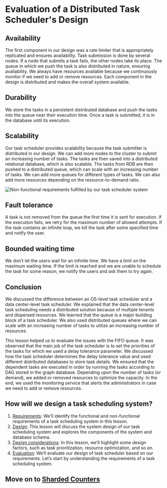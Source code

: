 # Evaluation of a Distributed Task Scheduler's Design
## Availability
The first component in our design was a rate limiter that is appropriately replicated and ensures availability. Task submission is done by several nodes. If a node that submits a task fails, the other nodes take its place. The queue in which we push the task is also distributed in nature, ensuring availability. We always have resources available because we continuously monitor if we need to add or remove resources. Each component in the design is distributed and makes the overall system available.

## Durability
We store the tasks in a persistent distributed database and push the tasks into the queue near their execution time. Once a task is submitted, it is in the database until its execution.

## Scalability
Our task scheduler provides scalability because the task submitter is distributed in our design. We can add more nodes to the cluster to submit an increasing number of tasks. The tasks are then saved into a distributed relational database, which is also scalable. The tasks from RDB are then pushed to a distributed queue, which can scale with an increasing number of tasks. We can add more queues for different types of tasks. We can also add more resources depending on the resource-to-demand ratio.

![Non-functional requirements fulfilled by our task scheduler system](./evaluation.jpg)

## Fault tolerance
A task is not removed from the queue the first time it is sent for execution. If the execution fails, we retry for the maximum number of allowed attempts. If the task contains an infinite loop, we kill the task after some specified time and notify the user.

## Bounded waiting time
We don’t let the users wait for an infinite time. We have a limit on the maximum waiting time. If the limit is reached and we are unable to schedule the task for some reason, we notify the users and ask them to try again.

## Conclusion
We discussed the difference between an OS-level task scheduler and a data center-level task scheduler. We explained that the data center-level task scheduling needs a distributed solution because of multiple tenants and dispersed resources. We learned that the queue is a major building block of a task scheduler. We also used distributed queues where we can scale with an increasing number of tasks to utilize an increasing number of resources.

This lesson helped us to evaluate the issues with the FIFO queue. It was observed that the main job of the task scheduler is to set the priorities of the tasks for which we used a delay tolerance parameter. We discussed how the task scheduler determines the delay tolerance value and used different distributed databases to store task details. We ensured that the dependent tasks are executed in order by running the tasks according to DAG stored in the graph database. Depending upon the number of tasks (or demand), we added or removed resources to optimize the capacity. In the end, we used the monitoring service that alerts the administrators in case we need to add or remove resources.



## How will we design a task scheduling system?
1. [Requirements](../Requirements%20of%20a%20Distributed%20Task%20Scheduler's%20Design/): We’ll identify the functional and non-functional requirements of a task scheduling system in this lesson.
2. [Design](../Design%20of%20a%20Distributed%20Task%20Scheduler/): This lesson will discuss the system design of our task scheduling system and explores the components of the system and database schema.
3. [Design considerations](../Design%20Considerations%20of%20a%20Distributed%20Task%20Scheduler/): In this lesson, we’ll highlight some design factors, such as task prioritization, resource optimization, and so on.
4. [Evaluation](../Evaluation%20of%20a%20Distributed%20Task%20Scheduler's%20Design/): We’ll evaluate our design of task scheduler based on our requirements.
Let’s start by understanding the requirements of a task scheduling system.

## Move on to [Sharded Counters](../../Sharded%20Counters/System%20Design%20The%20Sharded%20Counters/)